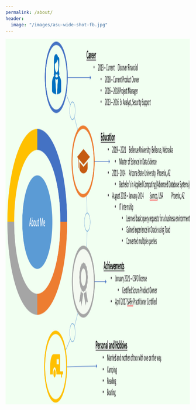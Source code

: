```yaml
---
permalink: /about/
header:
  image: "/images/asu-wide-shot-fb.jpg"
---
```


<img src="/images/aboutMePic.PNG" style="width:1000px;height:1000px;">
